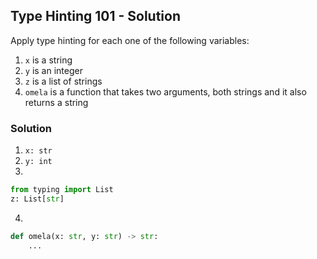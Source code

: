 ## Type Hinting 101 - Solution

Apply type hinting for each one of the following variables:

1. `x` is a string
2. `y` is an integer
3. `z` is a list of strings
4. `omela` is a function that takes two arguments, both strings and it also returns a string

### Solution

1. `x: str`
2. `y: int`
3.

```python
from typing import List
z: List[str]
```

4.
```python
def omela(x: str, y: str) -> str:
    ...
```
